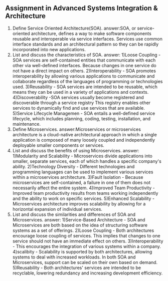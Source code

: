 ## Assignment in Advanced Systems Integration & Architecture
1. Define Service Oriented Architecture(SOA).
answer:SOA, or service-oriented architecture, defines a way to make software components reusable and interoperable via service interfaces. Services use common interface standards and an architectural pattern so they can be rapidly incorporated into new applications.
2. List and discuss the characteristics of SOA.
answer:
1)Loose Coupling - SOA services are self-contained entities that communicate with each other via well-defined interfaces. Because changes in one service do not have a direct impact on others.
2)Interoperability - SOA promotes interoperability by allowing various applications to communicate and collaborate regardless of the languages of programming or technologies used.
3)Reusability - SOA services are intended to be reusable, which means they can be used in a variety of applications and contexts.
4)Discoverability -SOA services usually become registered and discoverable through a service registry This registry enables other services to dynamically find and use services that are available.
5)Service Lifecycle Managemen - SOA entails a well-defined service lifecycle, which includes planning, coding, testing, installation, and maintenance.
3. Define Microservices.
answer:Microservices or microservices architecture is a cloud-native architectural approach in which a single application is composed of many loosely coupled and independently deployable smaller components or services.
4. List and discuss the benefits of using Microservices.
answer:
1)Modularity and Scalability - Microservices divide applications into smaller, separate services, each of which handles a specific company's ability.
2)Technology Diversity - Different technologies and programming languages can be used to implement various services within a microservices architecture.
3)Fault Isolation - Because microservices are self-contained, a failure in one of them does not necessarily affect the entire system.
4)Improved Team Productivity - Improved team productivity results from teams working independently and the ability to work on specific services.
5)Enhanced Scalability - Microservices architecture improves scalability by allowing for a horizontal expansion of individual services.
5. List and discuss the similarities and differences of SOA and Microservices.
answer:
1)Service-Based Architecture - SOA and Microservices are both based on the idea of structuring software systems as a set of offerings.
2)Loose Coupling - Both architectures encourage loose coupling of services. This implies that changes to one service should not have an immediate effect on others.
3)Interoperability - This encourages the integration of various systems within a company.
4)scalibity - Scalability is supported by both architectures, allowing systems to deal with increased workloads. In both SOA and Microservices, support can be scaled on their own based on demand.
5)Reusability - Both architectures' services are intended to be recyclable, lowering redundancy and increasing development efficiency.